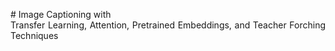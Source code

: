 <p align="justify">
# Image Captioning with <br/> Transfer Learning, Attention, Pretrained Embeddings, and Teacher Forching Techniques
</p>

